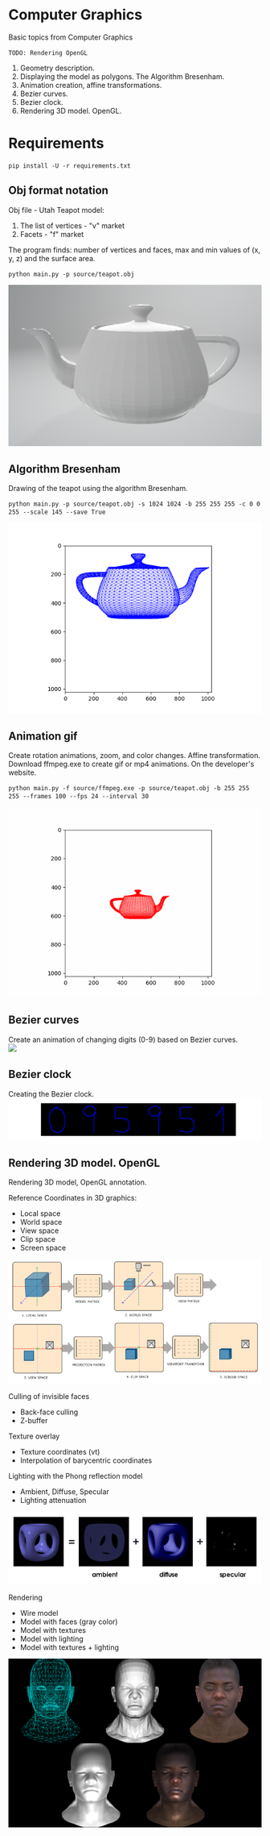 # Computer Graphics
Basic topics from Computer Graphics

```
TODO: Rendering OpenGL
```

1. Geometry description.
2. Displaying the model as polygons. The Algorithm Bresenham.
3. Animation creation, affine transformations.
4. Bezier curves.
5. Bezier clock.
6. Rendering 3D model. OpenGL.

# Requirements
```
pip install -U -r requirements.txt
```

## Obj format notation
Obj file - Utah Teapot model:</br>
1. The list of vertices - "v" market
2. Facets - "f" market

The program finds: number of vertices and faces, max and min values of (x, y, z) and the surface area.</br>
```
python main.py -p source/teapot.obj
```
![](/NotationObj/teapot.png)
## Algorithm Bresenham
Drawing of the teapot using the algorithm Bresenham.</br>
```
python main.py -p source/teapot.obj -s 1024 1024 -b 255 255 255 -c 0 0 255 --scale 145 --save True
```
![](/Bresenham/teapot.png)
## Animation gif
Create rotation animations, zoom, and color changes. Affine transformation.
Download ffmpeg.exe to create gif or mp4 animations. On the developer's website.</br>
```
python main.py -f source/ffmpeg.exe -p source/teapot.obj -b 255 255 255 --frames 100 --fps 24 --interval 30
```
![](/Animation/teapot_anim.gif)
## Bezier curves
Create an animation of changing digits (0-9) based on Bezier curves.</br>
![](/BezierСurve/digits_anim.gif)
## Bezier clock
Creating the Bezier clock.</br>
![](/Clock/clock_anim.gif)
## Rendering 3D model. OpenGL
Rendering 3D model, OpenGL annotation.

Reference Coordinates in 3D graphics:
- Local space
- World space
- View space
- Clip space
- Screen space

![](/Rendering/spaces.png)

Culling of invisible faces
- Back-face culling
- Z-buffer

Texture overlay
- Texture coordinates (vt)
- Interpolation of barycentric coordinates

Lighting with the Phong reflection model
- Ambient, Diffuse, Specular
- Lighting attenuation

![](/Rendering/phong.png)

Rendering
- Wire model
- Model with faces (gray color)
- Model with textures
- Model with lighting
- Model with textures + lighting

![](/Rendering/images.png)
